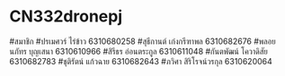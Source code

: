 # CN332dronepj
#สมาชิก
#ปรเมศวร์ ไร่ข้าว 6310680258
#สุธีกานต์ เก่งกรีฑาพล 6310682676
#พลอยนภัทร บุญเสนา 6310610966
#สิรีธร อ่อนตระกูล 6310611048
#กันตพัฒน์ โควาดิสัย 6310682783
#ชุติรัตน์ แก้วฉาย 6310682643
#ภวิศา สิริโรจน์วรกุล 6310620064

